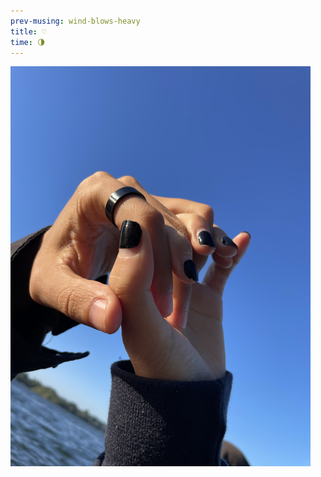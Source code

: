 ```yaml
--- 
prev-musing: wind-blows-heavy
title: ♡
time: 🌗
---
```

![](/assets/images/black_ring_black_nails.png "pc 飞飞 :)")